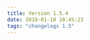 ```yaml
---
title: Version 1.5.4
date: 2018-01-10 18:45:23 
tags: "changelogs 1.5"
---
```


<script src="https://gist.github.com/spinnaker-release/6b9fd632caeaefd32246074998af8498.js"></script>